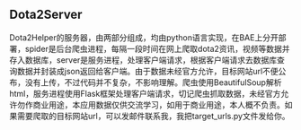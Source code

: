 ## Dota2Server
Dota2Helper的服务器，由两部分组成，均由python语言实现，在BAE上分开部署，spider是后台爬虫进程，每隔一段时间在网上爬取dota2资讯，视频等数据并存入数据库，server是服务进程，处理客户端请求，根据客户端请求去数据库查询数据并封装成json返回给客户端。由于数据未经官方允许，目标网站url不便公布，没有上传，不过代码并不复杂，不影响理解。爬虫使用BeautifulSoup解析html，服务进程使用Flask框架处理客户端请求，切记爬虫抓取数据，未经官方允许勿作商业用途，本应用数据仅供交流学习，如用于商业用途，本人概不负责。如果需要爬取的目标网站url，可以发邮件联系我，我把target_urls.py文件发给你。
